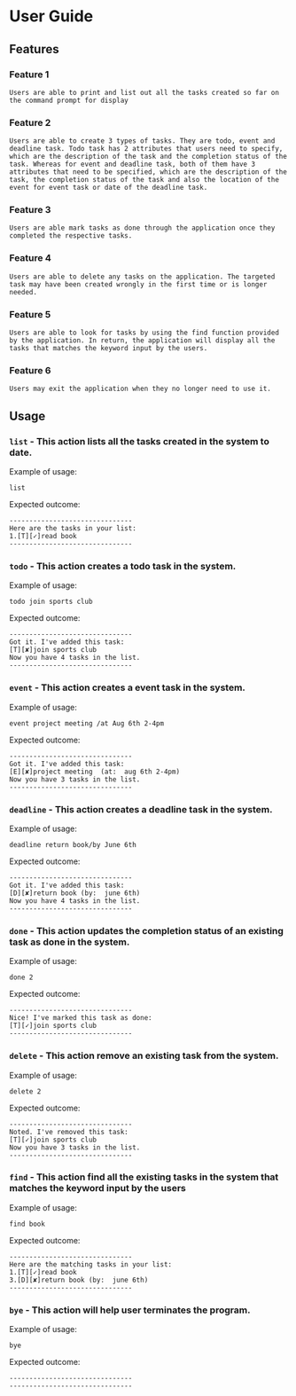 # User Guide

## Features 

### Feature 1 
`Users are able to print and list out all the tasks created so far on the command prompt for display`

### Feature 2
`Users are able to create 3 types of tasks. They are todo, event and deadline task. Todo task has 2 attributes that users need to specify, which are the description of the task and the completion status of the task. Whereas for event and deadline task, both of them have 3 attributes that need to be specified, which are the description of the task, the completion status of the task and also the location of the event for event task or date of the deadline task.`

### Feature 3
`Users are able mark tasks as done through the application once they completed the respective tasks.`

### Feature 4
`Users are able to delete any tasks on the application. The targeted task may have been created wrongly in the first time or is longer needed.`

### Feature 5
`Users are able to look for tasks by using the find function provided by the application. In return, the application will display all the tasks that matches the keyword input by the users.`

### Feature 6
`Users may exit the application when they no longer need to use it.`

## Usage

### `list` - This action lists all the tasks created in the system to date.

Example of usage: 

`list`

Expected outcome:
```
-------------------------------
Here are the tasks in your list:
1.[T][✓]read book
-------------------------------
```
### `todo` - This action creates a todo task in the system.

Example of usage: 

`todo join sports club`

Expected outcome:
```
-------------------------------
Got it. I've added this task:
[T][✘]join sports club
Now you have 4 tasks in the list.
-------------------------------
```
### `event` - This action creates a event task in the system.

Example of usage: 

`event project meeting /at Aug 6th 2-4pm`

Expected outcome:
```
-------------------------------
Got it. I've added this task:
[E][✘]project meeting  (at:  aug 6th 2-4pm)
Now you have 3 tasks in the list.
-------------------------------
```
### `deadline` - This action creates a deadline task in the system.

Example of usage: 

`deadline return book/by June 6th`

Expected outcome:
```
-------------------------------
Got it. I've added this task:
[D][✘]return book (by:  june 6th)
Now you have 4 tasks in the list.
-------------------------------
```
### `done` - This action updates the completion status of an existing task as done in the system.

Example of usage: 

`done 2`

Expected outcome:
```
-------------------------------
Nice! I've marked this task as done:
[T][✓]join sports club
-------------------------------
```
### `delete` - This action remove an existing task from the system.

Example of usage: 

`delete 2`

Expected outcome:
```
-------------------------------
Noted. I've removed this task:
[T][✓]join sports club
Now you have 3 tasks in the list.
-------------------------------
```
### `find` - This action find all the existing tasks in the system that matches the keyword input by the users

Example of usage: 

`find book`

Expected outcome:
```
-------------------------------
Here are the matching tasks in your list:
1.[T][✓]read book
3.[D][✘]return book (by:  june 6th)
-------------------------------
```
### `bye` - This action will help user terminates the program.

Example of usage: 

`bye`

Expected outcome:
```
-------------------------------
-------------------------------
```
